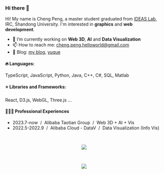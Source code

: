 ### Hi there 👋

Hi! My name is Cheng Peng, a master student graduated from [IDEAS Lab](https://github.com/Ideas-Laboratory), IRC, Shandong University. I'm interested in **graphics** and **web development**.

- 🔭 I’m currently working on **Web 3D**, **AI** and **Data Visualization**
- 📫 How to reach me: cheng.peng.helloworld@gmail.com
- 📝 Blog: [my blog](https://viruspc.github.io/blog), [yuque](https://www.yuque.com/pengcheng-fuigs)


#### 🔥 Languages:

  TypeScript, JavaScript, Python,  Java,  C++, C#, SQL, Matlab

#### ⭐️ Libraries and Frameworks:

  React, D3.js, WebGL, Three.js ...

#### 👨🏼‍💻 Professional Experiences
- 2023.7-now &nbsp;/&nbsp; Alibaba Taotian Group &nbsp;/&nbsp; Web 3D + AI + Vis
- 2022.5-2022.9 &nbsp;/&nbsp; Alibaba Cloud - DataV &nbsp;/&nbsp; Data Visualization (Info Vis)
  
<br/>

<p align="center">
  <a href="https://github.com/anuraghazra/github-readme-stats">
    <img align="center" src="https://github-readme-stats-lac-eta.vercel.app/api/top-langs/?username=viruspc&theme=blueberry&hide=html,c,c++,css,matlab&exclude_repo=LineFieldOpacity,LineField,old-notes,blog,bookmarks,GeoMapData_CN,datasets,todo-list,paperNotes,github-readme-stats,VirusPC" />
  </a>
</p>

<br/>

<p align="center"> 
  <a href="https://github.com/anuraghazra/github-readme-stat">
    <img align="center" src="https://github-readme-stats-lac-eta.vercel.app/api?username=viruspc&theme=cobalt&count_private=true" />
  </a>
</p>

<!--
**VirusPC/VirusPC** is a ✨ _special_ ✨ repository because its `README.md` (this file) appears on your GitHub profile.

Here are some ideas to get you started:

- 🔭 I’m currently working on ...
- 🌱 I’m currently learning ...
- 👯 I’m looking to collaborate on ...
- 🤔 I’m looking for help with ...
- 💬 Ask me about ...
- 📫 How to reach me: ...
- 😄 Pronouns: ...
- ⚡ Fun fact: ...
-->
